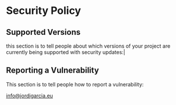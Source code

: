 # Security Policy

## Supported Versions

this section is to tell people about which versions of your project are
currently being supported with security updates:|

## Reporting a Vulnerability

This section is to tell people how to report a vulnerability:

info@jordigarcia.eu
